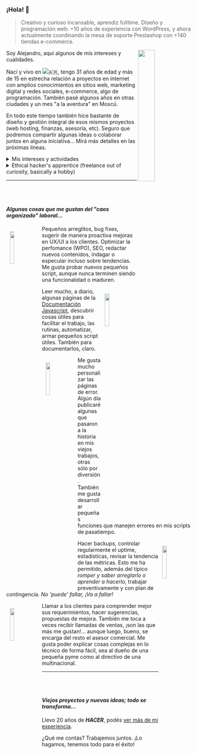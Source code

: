 ### ¡Hola! 👋

> Creativo y curioso incansable, aprendiz fulltime. Diseño y programación web: +10 años de experiencia con WordPress, y ahora actualmente coordinando la mesa de soporte Prestashop con +140 tiendas e-commerce.

<img align="right" width="30%" src="https://media.giphy.com/media/yU0vrGBTI6TKg/giphy.gif">Soy Alejandro, aquí algunos de mis intereses y cualidades.

Nací y vivo en <img src="https://icons.iconarchive.com/icons/wikipedia/flags/24/AR-Argentina-Flag-icon.png" />🇦🇷, tengo 31 años de edad y más de 15 en estrecha relación a proyectos en internet con amplios conocimientos en sitios web, marketing digital y redes sociales, e-commerce, algo de programación. También pasé algunos años en otras ciudades y un mes "a la aventura" en Moscú.

En todo este tiempo también hice bastante de diseño y gestión integral de esos mismos proyectos (web hosting, finanzas, asesoría, etc). Seguro que podremos compartir algunas ideas o colaborar juntos en alguna iniciativa... Mirá más detalles en las próximas líneas.

<details>
  <summary>Mis intereses y actividades</summary>
 
#### _En lo personal..._
- 📚 Lectura, me gusta aprender de todos los rubros y temas: negocios, espiritualidad, ciencia _fácil_.
- 🌇 Los atardeceres en soledad o con compañía, adoro esos momentos.
- 💸 Me gusta pensar el dinero como _un medio_ para acercarme a mis objetivos.
- ⛰️ Las escapadas los fines de semana a las Sierras de Córdoba, caminata, ríos...

#### _A qué lo me dedico..._
- 📊 Una década trabajando en redes de blogs, webs, WordPress, Community Manager y Marketing Digital.
- 🛍️ Desde hace varios años, 100% dedicado al e-commerce, sobre todo pymes.
- ✨ Actualmente trabajo en una agencia e-commerce, en la mesa de soporte Prestashop.
- 🚀 Me gusta optimizar los sitios web en todos sus aspectos (SEO, WPO, UX, UI).
- ✔️ Intento ser ordenado, organizarme, tener checklist y documentar mis procesos.


#### _También..._ <img align="right" width="30%" src="https://media.giphy.com/media/11vhCpFcD3um7m/giphy.gif">
- 💬 Suelo escribir sobre **[ecommerce, WordPress, Prestashop](https://ayudaecommerce.com)**,blogs y marketing en varios sitios.
- 🎓 Brindé [talleres](http://cordoba.ir.ar/), [seminarios](https://www.facebook.com/events/573900942960933/) y [webinars](https://www.youtube.com/watch?v=xr5FlhpGekQ).
- ⚡ Apoyo algunas webs educativas, ONGs solidarias y brindo ocasionalmente asesoría gratuita a microemprendedores.
- <img src="https://icons.iconarchive.com/icons/wikipedia/flags/16/RU-Russia-Flag-icon.png" />🇷🇺 En 2016 viajé durante 1 mes a Moscú, me encantaría volver pronto.

También podés ver más de mí en **[linkedin](https://linkedin.com/in/alejandrolazcano)**, mi perfil en **[dev.to](https://dev.to/alelazcano)** y encontrarme también en otras redes sociales como **[hashnode](https://alelazcano.hashnode.dev)**, Twitter, **[Unsplash](https://unsplash.com/@lazcano)** y otras...

</details>

<details>
  <summary>Ethical hacker's apprentice (freelance out of curiosity, basically a hobby)</summary>
  
  _All the vulnerabilities were duly notified to the responsible companies or institutions, in addition to the competent security center and in some cases shared with foundations on security and freedom in the network for the proper management of their responsible disclosure and monitoring._
  
- regional bank, human resources system.
- real estate, document management system.
- dental care center, reservation system.
- educational center, data of pre-registered students.
- important hospital, vulnerability in WordPress blog plugins.
- growing social network, data breach (sensitive private data).
</details>


<hr /><br /><br />

#### _Algunas cosas que me gustan del "caos organizado" laboral..._

<img align="left" width="15%" style="margin: 15px 10px;" src="https://media.giphy.com/media/3zhxq2ttgN6rEw8SDx/giphy.gif">

Pequeños arreglitos, bug fixes, sugerir de manera proactiva mejoras en UX/UI a los clientes. Optimizar la perfomance (WPO), SEO, redactar nuevos contenidos, indagar o especular incluso sobre tendencias. Me gusta probar nuevos pequeños script, aunque nunca terminen siendo una funcionalidad o maduren.

<img align="right" width="15%" style="margin: 15px 10px;" src="https://media.giphy.com/media/L8K62iTDkzGX6/giphy.gif">
 
Leer mucho, a diario, algunas páginas de la [Documentación Javascript](https://developer.mozilla.org/es/docs/Web/API/Console), descubrir cosas útiles para facilitar el trabajo, las rutinas, automatizar, armar pequeños script útiles. También para documentarlos, claro.
 
 
<img align="left" width="15%" style="margin: 15px 10px;" src="https://media.giphy.com/media/TqiwHbFBaZ4ti/giphy.gif">
 
Me gusta mucho personalizar las páginas de error. Algún día publicaré algunas que pasaron a la historia en mis viejos trabajos, otras sólo por diversión. También me gusta desarrollar pequeñas funciones que manejen errores en mis scripts de pasatiempo.
 
<img align="right" width="15%" style="margin: 15px 10px;" src="https://media.giphy.com/media/1pA5hJo0ubWqG0cHqp/giphy.gif">
 
 
Hacer backups, controlar regularmente el uptime, estadísticas, revisar la tendencia de las métricas. Esto me ha permitido, además del típico _romper y saber arreglarlo o aprender a hacerlo_, trabajar preventivamente y con plan de contingencia. _No 'puede' fallar, ¡Va a fallar!_

<img align="left" width="15%" style="margin: 15px 10px;" src="https://media.giphy.com/media/3oz8xT4M88PfOPcFmU/giphy.gif">

Llamar a los clientes para comprender mejor sus requerimientos, hacer sugerencias, propuestas de mejora. También me toca a veces recibir llamadas de ventas, ¡son las que más me gustan!... aunque luego, bueno, se encarga del resto el asesor comercial. Me gusta poder explicar cosas complejas en lo técnico de forma fácil, sea al dueño de una pequeña pyme como al directivo de una multinacional.

<hr /><br /><br />

#### _Viejos proyectos y nuevas ideas; todo se transforma..._

Llevo 20 años de _**HACER**_, podés [ver más de mi experiencia](https://linkedin.com/in/alejandrolazcano).


¿Qué me contás? Trabajemos juntos. ¡Lo hagamos, tenemos todo para el éxito!

